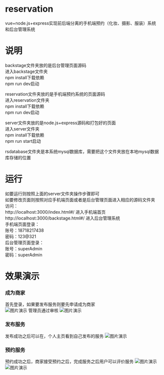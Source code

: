 # reservation
vue+node.js+express实现前后端分离的手机端预约（化妆、摄影、服装）系统和后台管理系统
# 说明
backstage文件夹放的是后台管理页面源码<br>
进入backstage文件夹<br>
npm install下载依赖<br>
npm run dev启动<br>

reservation文件夹放的是手机端预约系统的页面源码<br>
进入reservation文件夹<br>
npm install下载依赖<br>
npm run dev启动<br>

server文件夹放的是node.js+express源码和打包好的页面<br>
进入server文件夹<br>
npm install下载依赖<br>
npm run start启动<br>

rsdatabase文件夹是本系统mysql数据库，需要把这个文件夹放在本地mysql数据库存储的位置<br>
# 运行
如要运行则按照上面的server文件夹操作步骤即可<br>
如要修改页面则按照对应手机端页面或者是后台管理页面进入相应的源码文件夹<br>
访问：<br>
http://localhost:3000/index.html#/ 进入手机端首页<br>
http://localhost:3000/backstage.html#/ 进入后台管理系统<br>
手机端页面登录：<br>
账号：18718217438<br>
密码：123@321<br>
后台管理页面登录：<br>
账号：superAdmin<br>
密码：superAdmin<br>
# 效果演示
### 成为商家
首先登录，如果要发布服务则要先申请成为商家<br>
![图片演示](https://github.com/pig-L/reservation/blob/master/showImg/apply.gif)
管理员通过审核
![图片演示](https://github.com/pig-L/reservation/blob/master/showImg/agree.gif)
### 发布服务
发布成功之后可以在，个人主页看到自己发布的服务
![图片演示](https://github.com/pig-L/reservation/blob/master/showImg/publish.gif)
### 预约服务
预约成功之后，商家接受预约之后，完成服务之后用户可以评价服务
![图片演示](https://github.com/pig-L/reservation/blob/master/showImg/reserve.gif)
![图片演示](https://github.com/pig-L/reservation/blob/master/showImg/result.gif)





